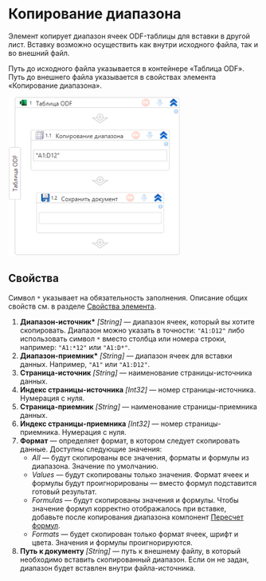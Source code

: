 # Копирование диапазона

Элемент копирует диапазон ячеек ODF-таблицы для вставки в другой лист. Вставку возможно осуществить как внутри исходного файла, так и во внешний файл.

Путь до исходного файла указывается в контейнере «Таблица ODF». Путь до внешнего файла указывается в свойствах элемента «Копирование диапазона».

![Элемент «Копирование диапазона»](<../../../../.gitbook/assets1/windows_items/odf-copy-range.png>)


## Свойства

Символ `*` указывает на обязательность заполнения. Описание общих свойств см. в разделе [Свойства элемента](https://docs.primo-rpa.ru/primo-rpa/primo-studio/process/elements#svoistva-elementa).

1. **Диапазон-источник\*** *[String]* — диапазон ячеек, который вы хотите скопировать. Диапазон можно указать в точности: `"A1:D12"` либо использовать символ `*` вместо столбца или номера строки, например: `"A1:*12"` или `"A1:D*"`.
2. **Диапазон-приемник\*** *[String]* — диапазон ячеек для вставки данных. Например, `"A1"` или `"A1:D12"`.
3. **Страница-источник** *[String]* — наименование страницы-источника данных.
4. **Индекс страницы-источника** *[Int32]* — номер страницы-источника. Нумерация с нуля.
5. **Страница-приемник** *[String]* — наименование страницы-приемника данных.
6. **Индекс страницы-приемника** *[Int32]* — номер страницы-приемника. Нумерация с нуля.
7. **Формат** — определяет формат, в котором следует скопировать данные. Доступны следующие значения:
   * *All* — будут скопированы все значения, форматы и формулы из диапазона. Значение по умолчанию.
   * *Values* — будут скопированы только значения. Формат ячеек и формулы будут проигнорированы — вместо формул подставится готовый результат.
   * *Formulas* — будут скопированы значения и формулы. Чтобы значение формул корректно отображалось при вставке, добавьте после копирования диапазона компонент [Пересчет формул](https://docs.primo-rpa.ru/primo-rpa/g_elements/el_extra/odf_oxml/table/odf_calculate).
   * *Formats* — будет скопирован только формат ячеек, шрифт и цвета. Значения и формулы проигнорируются.
8. **Путь к документу** *[String]* — путь к внешнему файлу, в который необходимо вставить скопированный диапазон. Если он не задан, диапазон будет вставлен внутри файла-источника.
